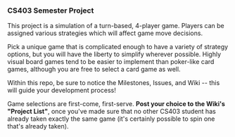 <h3>CS403 Semester Project</h3>

This project is a simulation of a turn-based, 4-player game.  Players can be assigned various strategies which will affect game move decisions.

Pick a unique game that is complicated enough to have a variety of strategy options, but you will have the liberty to simplify wherever possible.  Highly visual board games tend to be easier to implement than poker-like card games, although you are free to select a card game as well.  

Within this repo, be sure to notice the Milestones, Issues, and Wiki -- this will guide your development process!

Game selections are first-come, first-serve.  <b>Post your choice to the Wiki's "Project List"</b>, once you've made sure that no other CS403 student has already taken exactly the same game (it's certainly possible to spin one that's already taken).  





